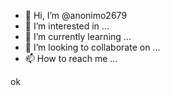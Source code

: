- 👋 Hi, I’m @anonimo2679
- 👀 I’m interested in ...
- 🌱 I’m currently learning ...
- 💞️ I’m looking to collaborate on ...
- 📫 How to reach me ...

<!---
anonimo2679/anonimo2679 is a ✨ special ✨ repository because its `README.md` (this file) appears on your GitHub profile.
You can click the Preview link to take a look at your changes.
--->ok

